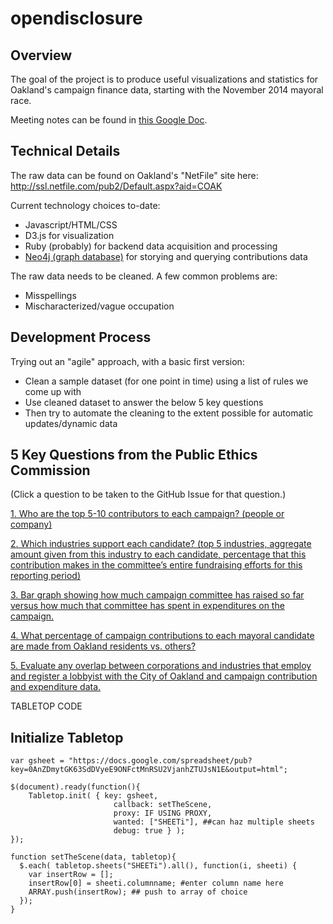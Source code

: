 opendisclosure
==============

## Overview

The goal of the project is to produce useful visualizations and statistics for Oakland's campaign finance data, starting with the November 2014 mayoral race.

Meeting notes can be found in [this Google Doc](https://docs.google.com/document/d/11xji54-RiszyFBQnSBOI5Ylmzn2vC9glwAoU6A8CM_0/edit?pli=1#).


## Technical Details

The raw data can be found on Oakland's "NetFile" site here:
http://ssl.netfile.com/pub2/Default.aspx?aid=COAK

Current technology choices to-date:
- Javascript/HTML/CSS
- D3.js for visualization
- Ruby (probably) for backend data acquisition and processing
- [Neo4j (graph database)](neo4j) for storying and querying contributions data

The raw data needs to be cleaned. A few common problems are:
- Misspellings
- Mischaracterized/vague occupation

## Development Process

Trying out an "agile" approach, with a basic first version:

- Clean a sample dataset (for one point in time) using a list of rules we come up with
- Use cleaned dataset to answer the below 5 key questions
- Then try to automate the cleaning to the extent possible for automatic updates/dynamic data

## 5 Key Questions from the Public Ethics Commission

(Click a question to be taken to the GitHub Issue for that question.)

[1. Who are the top 5-10 contributors to each campaign? (people or company)](https://github.com/openoakland/opendisclosure/issues/3)

[2. Which industries support each candidate? (top 5 industries, aggregate amount given from this industry to each candidate, percentage that this contribution makes in the committee’s entire fundraising efforts for this reporting period)](https://github.com/openoakland/opendisclosure/issues/4)

[3. Bar graph showing how much campaign committee has raised so far versus how much that committee has spent in expenditures on the campaign.](https://github.com/openoakland/opendisclosure/issues/5)

[4. What percentage of campaign contributions to each mayoral candidate are made from Oakland residents vs. others?](https://github.com/openoakland/opendisclosure/issues/6)

[5. Evaluate any overlap between corporations and industries that employ and register a lobbyist with the City of Oakland and campaign contribution and expenditure data.](https://github.com/openoakland/opendisclosure/issues/7)


TABLETOP CODE

## Initialize Tabletop

    var gsheet = "https://docs.google.com/spreadsheet/pub?key=0AnZDmytGK63SdDVyeE9ONFctMnRSU2VjanhZTUJsN1E&output=html";

    $(document).ready(function(){
        Tabletop.init( { key: gsheet,
                           callback: setTheScene,
                           proxy: IF USING PROXY,
                           wanted: ["SHEETi"], ##can haz multiple sheets
                           debug: true } );
    });

    function setTheScene(data, tabletop){
      $.each( tabletop.sheets("SHEETi").all(), function(i, sheeti) {
        var insertRow = [];
        insertRow[0] = sheeti.columnname; #enter column name here
        ARRAY.push(insertRow); ## push to array of choice
      });
    }
